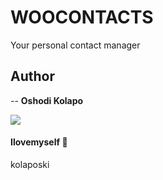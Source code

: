 # WOOCONTACTS
Your personal contact manager
## Author

-- **Oshodi Kolapo**

![](https://github.com/Kolaposki/Woocontacts/blob/master/main-banner.jpg?raw=true)

#### Ilovemyself :green_heart: 
kolaposki